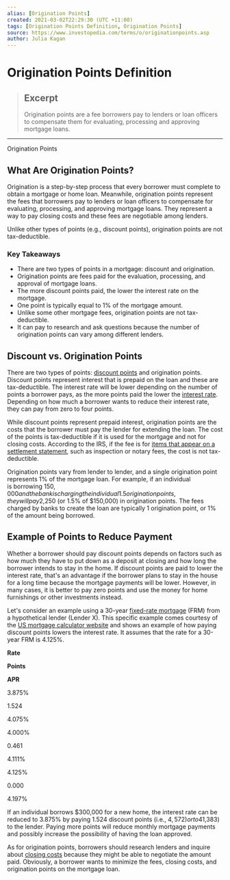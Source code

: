 ```yaml
---
alias: [Origination Points]
created: 2021-03-02T22:29:30 (UTC +11:00)
tags: [Origination Points Definition, Origination Points]
source: https://www.investopedia.com/terms/o/originationpoints.asp
author: Julia Kagan
---
```


# Origination Points Definition

> ## Excerpt
> Origination points are a fee borrowers pay to lenders or loan officers to compensate them for evaluating, processing and approving mortgage loans.

---

Origination Points
## What Are Origination Points?

Origination is a step-by-step process that every borrower must complete to obtain a mortgage or home loan. Meanwhile, origination points represent the fees that borrowers pay to lenders or loan officers to compensate for evaluating, processing, and approving mortgage loans. They represent a way to pay closing costs and these fees are negotiable among lenders.

Unlike other types of points (e.g., discount points), origination points are not tax-deductible.

### Key Takeaways

-   There are two types of points in a mortgage: discount and origination.
-   Origination points are fees paid for the evaluation, processing, and approval of mortgage loans.
-   The more discount points paid, the lower the interest rate on the mortgage.
-   One point is typically equal to 1% of the mortgage amount.
-   Unlike some other mortgage fees, origination points are not tax-deductible.
-   It can pay to research and ask questions because the number of origination points can vary among different lenders.

## Discount vs. Origination Points

There are two types of points: [discount points](https://www.investopedia.com/terms/d/discountpoints.asp) and origination points. Discount points represent interest that is prepaid on the loan and these are tax-deductible. The interest rate will be lower depending on the number of points a borrower pays, as the more points paid the lower the [interest rate](https://www.investopedia.com/terms/i/interestrate.asp). Depending on how much a borrower wants to reduce their interest rate, they can pay from zero to four points.

While discount points represent prepaid interest, origination points are the costs that the borrower must pay the lender for extending the loan. The cost of the points is tax-deductible if it is used for the mortgage and not for closing costs. According to the IRS, if the fee is for [items that appear on a settlement statement](https://www.irs.gov/taxtopics/tc504), such as inspection or notary fees, the cost is not tax-deductible.

Origination points vary from lender to lender, and a single origination point represents 1% of the mortgage loan. For example, if an individual is borrowing $150,000 and the bank is charging the individual 1.5 origination points, they will pay $2,250 (or 1.5% of $150,000) in origination points. The fees charged by banks to create the loan are typically 1 origination point, or 1% of the amount being borrowed.

## Example of Points to Reduce Payment

Whether a borrower should pay discount points depends on factors such as how much they have to put down as a deposit at closing and how long the borrower intends to stay in the home. If discount points are paid to lower the interest rate, that's an advantage if the borrower plans to stay in the house for a long time because the mortgage payments will be lower. However, in many cases, it is better to pay zero points and use the money for home furnishings or other investments instead.

Let's consider an example using a 30-year [fixed-rate mortgage](https://www.investopedia.com/terms/f/fixed-rate_mortgage.asp) (FRM) from a hypothetical lender (Lender X). This specific example comes courtesy of the [US mortgage calculator website](https://usmortgagecalculator.org/understanding-mortgage-points/) and shows an example of how paying discount points lowers the interest rate. It assumes that the rate for a 30-year FRM is 4.125%.

**Rate**

**Points**

**APR**

3.875%

1.524

4.075%

4.000%

0.461

4.111%

4.125%

0.000

4.197%

If an individual borrows $300,000 for a new home, the interest rate can be reduced to 3.875% by paying 1.524 discount points (i.e., $4,572) or to 4% by paying 0.461 points ($1,383) to the lender. Paying more points will reduce monthly mortgage payments and possibly increase the possibility of having the loan approved.

As for origination points, borrowers should research lenders and inquire about [closing costs](https://www.investopedia.com/terms/c/closingcosts.asp) because they might be able to negotiate the amount paid. Obviously, a borrower wants to minimize the fees, closing costs, and origination points on the mortgage loan.
